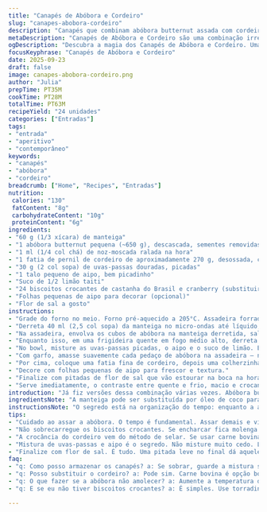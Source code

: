 ```yaml
---
title: "Canapés de Abóbora e Cordeiro"
slug: "canapes-abobora-cordeiro"
description: "Canapés que combinam abóbora butternut assada com cordeiro suculento e topping crocante de frutas secas e aipo. Uma entrada sem glúten e sem ovos, rica em texturas e sabores contrastantes. O toque cítrico do limão fresco dá leveza ao prato. A abóbora é assada até ficar macia, mordida fácil, e temperada com um pouco de noz-moscada. O cordeiro passa na frigideira até ficar rosado, criando uma crosta dourada que conserva suculência. Sobre a base crocante dos crackers de frutas, o contraste entre o adocicado da abóbora e o salgado do cordeiro se revela. Pequenos detalhes como a flor de sal e folhas frescas de aipo finalizam o prato com charme."
metaDescription: "Canapés de Abóbora e Cordeiro são uma combinação irresistível de sabores e texturas, perfeita para impressionar seus convidados em qualquer ocasião."
ogDescription: "Descubra a magia dos Canapés de Abóbora e Cordeiro. Uma mistura de doçura e intensidade que eleva suas entradas a um novo nível."
focusKeyphrase: "Canapés de Abóbora e Cordeiro"
date: 2025-09-23
draft: false
image: canapes-abobora-cordeiro.png
author: "Julia"
prepTime: PT35M
cookTime: PT28M
totalTime: PT63M
recipeYield: "24 unidades"
categories: ["Entradas"]
tags:
- "entrada"
- "aperitivo"
- "contemporâneo"
keywords:
- "canapés"
- "abóbora"
- "cordeiro"
breadcrumb: ["Home", "Recipes", "Entradas"]
nutrition: 
 calories: "130"
 fatContent: "8g"
 carbohydrateContent: "10g"
 proteinContent: "6g"
ingredients:
- "60 g (1/3 xícara) de manteiga"
- "1 abóbora butternut pequena (~650 g), descascada, sementes removidas, cortada em 24 pedaços grandes"
- "1 ml (1/4 col chá) de noz-moscada ralada na hora"
- "1 fatia de pernil de cordeiro de aproximadamente 270 g, desossada, cortada em 3 tiras longas de 2,5 cm de largura"
- "30 g (2 col sopa) de uvas-passas douradas, picadas"
- "1 talo pequeno de aipo, bem picadinho"
- "Suco de 1/2 limão taiti"
- "24 biscoitos crocantes de castanha do Brasil e cranberry (substituir por torradinhas artesanais ou biscoitos integrais levemente adocicados)"
- "Folhas pequenas de aipo para decorar (opcional)"
- "Flor de sal a gosto"
instructions:
- "Grade do forno no meio. Forno pré-aquecido a 205°C. Assadeira forrada com papel manteiga ou tapete de silicone."
- "Derreta 40 ml (2,5 col sopa) da manteiga no micro-ondas até líquido, cuidado pra não queimar."
- "Na assadeira, envolva os cubos de abóbora na manteiga derretida, salpique a noz-moscada, sal e pimenta-do-reino moída na hora. Espalhe bem para ficarem numa camada única. Aqui o som do assar vai dizendo quando está macia, uns 28 minutos, virando na metade para dourar uniforme."
- "Enquanto isso, em uma frigideira quente em fogo médio alto, derreta o resto da manteiga (cerca de 20 g). Sele as tiras de cordeiro por 2 minutos de cada lado para um rosado no interior, vá regando com manteiga derretida para ganhar crocância e sabor. Ajuste sal e pimenta aqui. Deixe repousar em prato por 5 minutos para os sucos redistribuírem. Corte em fatias finas, quase translúcidas, pra montar depois."
- "No bowl, misture as uvas-passas picadas, o aipo e o suco de limão. Esta mistura fresca contrasta com a intensidade da carne e a doçura da abóbora."
- "Com garfo, amasse suavemente cada pedaço de abóbora na assadeira – não misture para não virar purê, mas forme pequenas pastas irregulares. Vá colocando estas porções sobre cada biscoito crocante, montando base do canapé."
- "Por cima, coloque uma fatia fina de cordeiro, depois uma colherzinha da mistura de uvas-passas com aipo."
- "Decore com folhas pequenas de aipo para frescor e textura."
- "Finalize com pitadas de flor de sal que vão estourar na boca na hora da mordida, trazendo um toque final incrível."
- "Serve imediatamente, o contraste entre quente e frio, macio e crocante, salgado e adocicado impressiona."
introduction: "Já fiz versões dessa combinação várias vezes. Abóbora butternut funciona como poucos ingredientes, entregando doçura e textura que sustentam carnes ricas como o cordeiro. Testei trocar cordeiro por carne bovina, ok, mas perde aquele toque que equilibra gordura e sabor. Nota importante: o cozimento visual da abóbora é chave, tem que estar macia mas não derretendo ou vai virar pastinha. Gosto de usar biscoito artesanal pra criar essa base crocante, textura conta muito aqui. E o toque cítrico com aipo e uvas-passas dá aquela refrescância nada enjoativa que convida a repetir. Nada de pressa no preparo, confiar no tempo do forno, no som sutil da abóbora se amolecendo e o cheiro das especiarias. Aroma no ar dá tudo certo."
ingredientsNote: "A manteiga pode ser substituída por óleo de coco para versão menos saturada, mas muda o sabor que é um caso de amor com o cordeiro. Passas de corinto são substituíveis por uvas-passas douradas, trazendo doçura suave e cor mais viva. O limão taiti oferece acidez equilibrada que limpa o paladar, qualquer limão fresco funciona. Os crackers podem variar conforme seu gosto, desde que sejam crocantes e com um leve toque adocicado ou de nozes para agregar sabor e essência. A noz-moscada não deve ser substituída por temperos muito agressivos para não competir com o cordeiro. O ramo de aipo não é só enfeite; ajuda a trazer frescor e um toque crocante que contrasta com os outros ingredientes."
instructionsNote: "O segredo está na organização do tempo: enquanto a abóbora assa, o cordeiro deve ser selado para garantir textura e sabor. Sempre fique atento ao peso do cordeiro para ajustar a duração do cozimento, 2 minutos de cada lado para rosado, mais do que isso perde suculência. A abóbora, ao ser assada, deve apresentar superfície levemente dourada; se estiver deixando muito líquido, aumente a temperatura levemente para caramelizar. A mistura de frutas e aipo deve ser feita em último, para que o limão não murche o aipo antes do uso. Na montagem, use colher para não encharcar o biscoito. E não esqueça de observar a temperatura na hora de servir, canapés devem ser levemente mornos para não amolecer demais o biscoito e garantir todo contraste de texturas."
tips:
- "Cuidado ao assar a abóbora. O tempo é fundamental. Assar demais e vira pasta. O ponto certo é ao ouvir o som na assadeira; um crepitar suave sinaliza que está no caminho certo, mas não esqueça de verificar a textura com um garfo, tem que ceder mas não se desfazer."
- "Não sobrecarregue os biscoitos crocantes. Se encharcar fica molenga. Use colher para controlar a porção de abóbora e misturas. Um bom truque é colocar a mistura em vez de uma camada grossa que desestabiliza. A crocância é tudo, sabe? Sem ela, o canapé perde a graça."
- "A crocância do cordeiro vem do método de selar. Se usar carne bovina, ajuste o tempo. Cordeiro é mais delicado. Não pode passar do ponto. Lembre-se: a temperatura interna ideal para cordeiro rosado é entre 57°C e 60°C. Fique de olho e use um termômetro se precisar."
- "Mistura de uvas-passas e aipo é o segredo. Não misture muito cedo. Limão amolece rapidamente. Prepare justo antes de montar. Assim o aipo mantém crocância. E a acidez realça o sabor da carne. A frescura do aipo é essencial para contrabalançar a riqueza do cordeiro."
- "Finalize com flor de sal. É tudo. Uma pitada leve no final dá aquele estalo na boca. Tente experimentar com outros tipos de flor de sal para ver qual combina melhor. Detalhes importam. Use só o que destaca os sabores. Muito sal estraga."
faq:
- "q: Como posso armazenar os canapés? a: Se sobrar, guarde a mistura separada. Montou? Não. Biscoito murcha rápido. Mantém na geladeira por um dia. Mas não espera mais. Aquela textura é o que faz brilhar."
- "q: Posso substituir o cordeiro? a: Pode sim. Carne bovina é opção boa. Mas perde a riqueza do cordeiro. Use carne com gordura. Um cordeiro é único. A delicadeza é difícil de igualar."
- "q: O que fazer se a abóbora não amolecer? a: Aumente a temperatura do forno. Fique de olho. Não deixe secar. Se estiver muito seca, um pouco de água na assadeira pode ajudar. O importante é caramelizar sem esquecer da umidade, junta tudo."
- "q: E se eu não tiver biscoitos crocantes? a: É simples. Use torradinhas artesanais. Mas escolha as que vão manter crocância. Um biscoito integral leve é alternativa. O sabor deve ser sutil, adocicado é bom."

---
```


